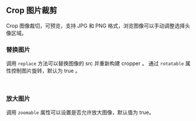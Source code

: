 <div class="demo-header">
<p class="overviewicon">
  <span class="wapi-ui-crop"/>
</p>

## Crop 图片裁剪

<nova-uxlink widget-name="Crop"></nova-uxlink>

Crop 图像裁切，可预览，支持 JPG 和 PNG 格式，浏览图像可以手动调整选择头像区域。

</div>

### 替换图片

调用 `replace` 方法可以替换图像的 src 并重新构建 cropper 。 通过 `rotatable` 属性控制图片旋转，默认为 true 。

<nova-demo-view link="crop/replace-image"></nova-demo-view>

<br>

### 放大图片

调用 `zoomable` 属性可以设置是否允许放大图像，默认值为 true。

<nova-demo-view link="crop/replace-image"></nova-demo-view>

<br>
